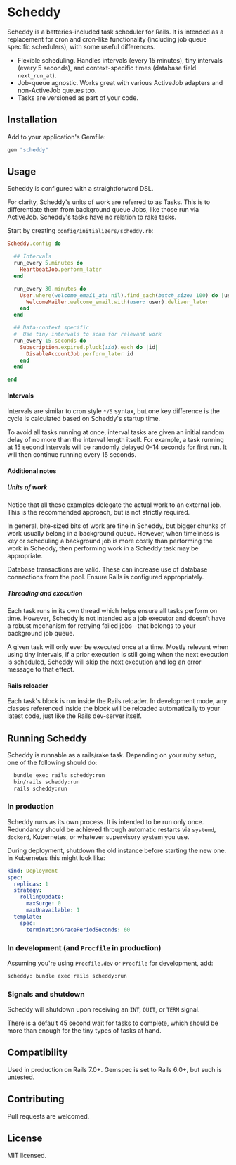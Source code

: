# Scheddy

Scheddy is a batteries-included task scheduler for Rails. It is intended as a replacement for cron and cron-like functionality (including job queue specific schedulers), with some useful differences.

* Flexible scheduling. Handles intervals (every 15 minutes), tiny intervals (every 5 seconds), and context-specific times (database field `next_run_at`).
* Job-queue agnostic. Works great with various ActiveJob adapters and non-ActiveJob queues too.
* Tasks are versioned as part of your code.



## Installation
Add to your application's Gemfile:

```ruby
gem "scheddy"
```



## Usage

Scheddy is configured with a straightforward DSL.

For clarity, Scheddy's units of work are referred to as Tasks. This is to differentiate them from background queue Jobs, like those run via ActiveJob. Scheddy's tasks have no relation to rake tasks.


Start by creating `config/initializers/scheddy.rb`:

```ruby
Scheddy.config do

  ## Intervals
  run_every 5.minutes do
    HeartbeatJob.perform_later
  end

  run_every 30.minutes do
    User.where(welcome_email_at: nil).find_each(batch_size: 100) do |user|
      WelcomeMailer.welcome_email.with(user: user).deliver_later
    end
  end

  ## Data-context specific
  #  Use tiny intervals to scan for relevant work
  run_every 15.seconds do
    Subscription.expired.pluck(:id).each do |id|
      DisableAccountJob.perform_later id
    end
  end

end
```


#### Intervals

Intervals are similar to cron style `*/5` syntax, but one key difference is the cycle is calculated based on Scheddy's startup time.

To avoid all tasks running at once, interval tasks are given an initial random delay of no more than the interval length itself. For example, a task running at 15 second intervals will be randomly delayed 0-14 seconds for first run. It will then continue running every 15 seconds.



#### Additional notes

##### Units of work

Notice that all these examples delegate the actual work to an external job. This is the recommended approach, but is not strictly required.

In general, bite-sized bits of work are fine in Scheddy, but bigger chunks of work usually belong in a background queue. However, when timeliness is key or scheduling a background job is more costly than performing the work in Scheddy, then performing work in a Scheddy task may be appropriate.

Database transactions are valid. These can increase use of database connections from the pool. Ensure Rails is configured appropriately.


##### Threading and execution

Each task runs in its own thread which helps ensure all tasks perform on time. However, Scheddy is not intended as a job executor and doesn't have a robust mechanism for retrying failed jobs--that belongs to your background job queue.

A given task will only ever be executed once at a time. Mostly relevant when using tiny intervals, if a prior execution is still going when the next execution is scheduled, Scheddy will skip the next execution and log an error message to that effect.


#### Rails reloader

Each task's block is run inside the Rails reloader. In development mode, any classes referenced inside the block will be reloaded automatically to your latest code, just like the Rails dev-server itself.



## Running Scheddy

Scheddy is runnable as a rails/rake task. Depending on your ruby setup, one of the following should do:
```bash
  bundle exec rails scheddy:run
  bin/rails scheddy:run
  rails scheddy:run
```


### In production

Scheddy runs as its own process. It is intended to be run only once. Redundancy should be achieved through automatic restarts via `systemd`, `dockerd`, Kubernetes, or whatever supervisory system you use.

During deployment, shutdown the old instance before starting the new one. In Kubernetes this might look like:
```yaml
kind: Deployment
spec:
  replicas: 1
  strategy:
    rollingUpdate:
      maxSurge: 0
      maxUnavailable: 1
  template:
    spec:
      terminationGracePeriodSeconds: 60
```


### In development (and `Procfile` in production)

Assuming you're using `Procfile.dev` or `Procfile` for development, add:
```bash
scheddy: bundle exec rails scheddy:run
```


### Signals and shutdown

Scheddy will shutdown upon receiving an `INT`, `QUIT`, or `TERM` signal.

There is a default 45 second wait for tasks to complete, which should be more than enough for the tiny types of tasks at hand.



## Compatibility
Used in production on Rails 7.0+. Gemspec is set to Rails 6.0+, but such is untested.


## Contributing
Pull requests are welcomed.


## License
MIT licensed.
